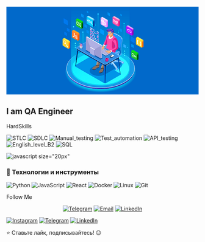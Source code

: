 ![Header](https://github.com/nayelaltaev/nayelaltaev/blob/main/assets/chel.png)

## I am QA Engineer

HardSkills

![STLC](https://img.shields.io/badge/STLC-4275ff?style=plastic)
![SDLC](https://img.shields.io/badge/SDLC-4275ff?style=plastic)
![Manual_testing](https://img.shields.io/badge/Manual_testing-4275ff?style=plastic)
![Test_automation](https://img.shields.io/badge/Test_automation-4275ff?style=plastic)
![API_testing](https://img.shields.io/badge/API_testing-4275ff?style=plastic)
![English_level_B2](https://img.shields.io/badge/English_level_B2-4275ff?style=plastic)
![SQL](https://img.shields.io/badge/SQL-4275ff?style=plastic)

![javascript size="20px"](https://img.shields.io/badge/javascript-blue?logo=javascript)

### 🚀 Технологии и инструменты

<p>
  <img src="https://img.shields.io/badge/Python-3776AB?style=for-the-badge&logo=python&logoColor=white" alt="Python">
  <img src="https://img.shields.io/badge/JavaScript-F7DF1E?style=for-the-badge&logo=javascript&logoColor=black" alt="JavaScript">
  <img src="https://img.shields.io/badge/React-61DAFB?style=for-the-badge&logo=react&logoColor=black" alt="React">
  <img src="https://img.shields.io/badge/Docker-2496ED?style=for-the-badge&logo=docker&logoColor=white" alt="Docker">
  <img src="https://img.shields.io/badge/Linux-FCC624?style=for-the-badge&logo=linux&logoColor=black" alt="Linux">
  <img src="https://img.shields.io/badge/Git-F05032?style=for-the-badge&logo=git&logoColor=white" alt="Git">
</p>

Follow Me

<p align="center">
  <a href="https://t.me/ТВОЙ_TELEGRAM"><img src="https://img.shields.io/badge/Telegram-26A5E4?style=for-the-badge&logo=telegram&logoColor=white" alt="Telegram"></a>
  <a href="mailto:ТВОЙ_EMAIL"><img src="https://img.shields.io/badge/Email-D14836?style=for-the-badge&logo=gmail&logoColor=white" alt="Email"></a>
  <a href="https://www.linkedin.com/in/ТВОЙ_LINKEDIN"><img src="https://img.shields.io/badge/LinkedIn-0077B5?style=for-the-badge&logo=linkedin&logoColor=white" alt="LinkedIn"></a>
</p>

[![Instagram](https://img.shields.io/badge/-Instagram-4275ff?style=plastic&?style=for-the-badge&logo=instagram&logoColor=fabf01)](https://www.instagram.com/nayel_altaev)
[![Telegram](https://img.shields.io/badge/-Telegram-4275ff?style=plastic&style=for-the-badge&logo=telegram&logoColor=fabf01)](https://t.me/n_altaisky)
[![LinkedIn](https://img.shields.io/badge/-LinkedIn-4275ff?style=plastic&?style=for-the-badge&logo=linkedin&logoColor=fabf01)](https://www.linkedin.com/in/nayel-akylbek-8738b7251/)

⭐ Ставьте лайк, подписывайтесь! 😉
